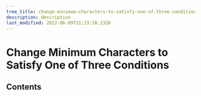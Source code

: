 ```yaml
---
tree_title: change-minimum-characters-to-satisfy-one-of-three-conditions
description: description
last_modified: 2022-06-09T21:23:28.2328
---
```


# Change Minimum Characters to Satisfy One of Three Conditions

## Contents
